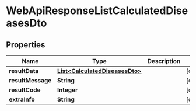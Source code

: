 
# WebApiResponseListCalculatedDiseasesDto

## Properties
Name | Type | Description | Notes
------------ | ------------- | ------------- | -------------
**resultData** | [**List&lt;CalculatedDiseasesDto&gt;**](CalculatedDiseasesDto.md) |  |  [optional]
**resultMessage** | **String** |  |  [optional]
**resultCode** | **Integer** |  |  [optional]
**extraInfo** | **String** |  |  [optional]



